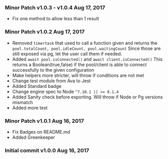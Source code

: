 ### Minor Patch v1.0.3 - v1.0.4 Aug 17, 2017
* Fix one method to allow less than 1 result

### Minor Patch v1.0.2 Aug 17, 2017
* Removed `timertask` that used to call a function given and returns the `pool.totalCount, pool.idleCount, pool.waitingCount`
  Since those are still exposed via pg, let the user call them if needed.
* Added `await pool.isConnected()` and `await client.isConnected()`
  This returns a Boolean(true,false) if the pool/client is able to connect successfully to the given configuration
* Make helpers more stricter, will throw if conditions are not met
* Change test module from Ava to Jest
* Added Standard badge
* Change engine spec to Node `^7.10.1 || >= 8.1.4`
* Added Sanity check before exporting. Will throw if Node or Pg versions mismatch
* Added more test

### Minor Patch v1.0.1 Aug 16, 2017
* Fix Badges on README.md
* Added Greenkeeper

### Initial commit v1.0.0 Aug 16, 2017